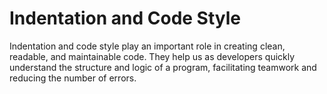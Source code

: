 # Indentation and Code Style

Indentation and code style play an important role in creating clean, readable, and maintainable code. They help us as developers quickly understand the structure and logic of a program, facilitating teamwork and reducing the number of errors.


